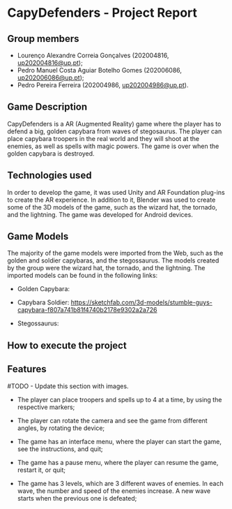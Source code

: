 # CapyDefenders - Project Report

## Group members

- Lourenço Alexandre Correia Gonçalves (202004816, up202004816@up.pt);
- Pedro Manuel Costa Aguiar Botelho Gomes (202006086, up202006086@up.pt);
- Pedro Pereira Ferreira (202004986, up202004986@up.pt).

## Game Description

CapyDefenders is a AR (Augmented Reality) game where the player has to defend a big, golden capybara from waves of stegosaurus. The player can place capybara troopers in the real world and they will shoot at the enemies, as well as spells with magic powers. The game is over when the golden capybara is destroyed.

## Technologies used

In order to develop the game, it was used Unity and AR Foundation plug-ins to create the AR experience. In addition to it, Blender was used to create some of the 3D models of the game, such as the wizard hat, the tornado, and the lightning. The game was developed for Android devices.

## Game Models

The majority of the game models were imported from the Web, such as the golden and soldier capybaras, and the stegossaurus. The models created by the group were the wizard hat, the tornado, and the lightning.
The imported models can be found in the following links:

- Golden Capybara: 

- Capybara Soldier: https://sketchfab.com/3d-models/stumble-guys-capybara-f807a741b81f4740b2178e9302a2a726

- Stegossaurus: 

## How to execute the project


## Features

#TODO - Update this section with images.

- The player can place troopers and spells up to 4 at a time, by using the respective markers;

- The player can rotate the camera and see the game from different angles, by rotating the device;

- The game has an interface menu, where the player can start the game, see the instructions, and quit;

- The game has a pause menu, where the player can resume the game, restart it, or quit;

- The game has 3 levels, which are 3 different waves of enemies. In each wave, the number and speed of the enemies increase. A new wave starts when the previous one is defeated;
